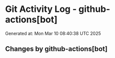# Git Activity Log - github-actions[bot]
Generated at: Mon Mar 10 08:40:38 UTC 2025
## Changes by github-actions[bot]
```diff
```
